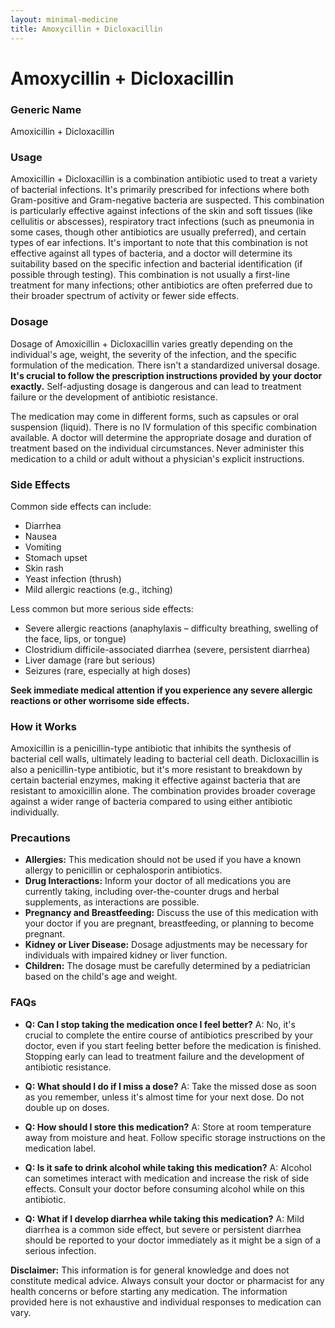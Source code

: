 ```yaml
---
layout: minimal-medicine
title: Amoxycillin + Dicloxacillin
---
```


# Amoxycillin + Dicloxacillin
### Generic Name
Amoxicillin + Dicloxacillin

### Usage

Amoxicillin + Dicloxacillin is a combination antibiotic used to treat a variety of bacterial infections.  It's primarily prescribed for infections where both Gram-positive and Gram-negative bacteria are suspected.  This combination is particularly effective against infections of the skin and soft tissues (like cellulitis or abscesses), respiratory tract infections (such as pneumonia in some cases, though other antibiotics are usually preferred), and certain types of ear infections.  It's important to note that this combination is not effective against all types of bacteria, and a doctor will determine its suitability based on the specific infection and bacterial identification (if possible through testing).  This combination is not usually a first-line treatment for many infections; other antibiotics are often preferred due to their broader spectrum of activity or fewer side effects.

### Dosage

Dosage of Amoxicillin + Dicloxacillin varies greatly depending on the individual's age, weight, the severity of the infection, and the specific formulation of the medication.  There isn't a standardized universal dosage.  **It's crucial to follow the prescription instructions provided by your doctor exactly.**  Self-adjusting dosage is dangerous and can lead to treatment failure or the development of antibiotic resistance.  

The medication may come in different forms, such as capsules or oral suspension (liquid).  There is no IV formulation of this specific combination available.  A doctor will determine the appropriate dosage and duration of treatment based on the individual circumstances.  Never administer this medication to a child or adult without a physician's explicit instructions.


### Side Effects

Common side effects can include:

* Diarrhea
* Nausea
* Vomiting
* Stomach upset
* Skin rash
* Yeast infection (thrush)
* Mild allergic reactions (e.g., itching)


Less common but more serious side effects:

* Severe allergic reactions (anaphylaxis – difficulty breathing, swelling of the face, lips, or tongue)
*  Clostridium difficile-associated diarrhea (severe, persistent diarrhea)
* Liver damage (rare but serious)
* Seizures (rare, especially at high doses)


**Seek immediate medical attention if you experience any severe allergic reactions or other worrisome side effects.**

### How it Works

Amoxicillin is a penicillin-type antibiotic that inhibits the synthesis of bacterial cell walls, ultimately leading to bacterial cell death.  Dicloxacillin is also a penicillin-type antibiotic, but it's more resistant to breakdown by certain bacterial enzymes, making it effective against bacteria that are resistant to amoxicillin alone.  The combination provides broader coverage against a wider range of bacteria compared to using either antibiotic individually.


### Precautions

* **Allergies:** This medication should not be used if you have a known allergy to penicillin or cephalosporin antibiotics.
* **Drug Interactions:** Inform your doctor of all medications you are currently taking, including over-the-counter drugs and herbal supplements, as interactions are possible.
* **Pregnancy and Breastfeeding:**  Discuss the use of this medication with your doctor if you are pregnant, breastfeeding, or planning to become pregnant.  
* **Kidney or Liver Disease:** Dosage adjustments may be necessary for individuals with impaired kidney or liver function.
* **Children:** The dosage must be carefully determined by a pediatrician based on the child's age and weight.


### FAQs

* **Q: Can I stop taking the medication once I feel better?** A: No, it's crucial to complete the entire course of antibiotics prescribed by your doctor, even if you start feeling better before the medication is finished. Stopping early can lead to treatment failure and the development of antibiotic resistance.

* **Q: What should I do if I miss a dose?** A: Take the missed dose as soon as you remember, unless it's almost time for your next dose.  Do not double up on doses.

* **Q: How should I store this medication?** A: Store at room temperature away from moisture and heat.  Follow specific storage instructions on the medication label.

* **Q:  Is it safe to drink alcohol while taking this medication?** A:  Alcohol can sometimes interact with medication and increase the risk of side effects. Consult your doctor before consuming alcohol while on this antibiotic.

* **Q:  What if I develop diarrhea while taking this medication?** A: Mild diarrhea is a common side effect, but severe or persistent diarrhea should be reported to your doctor immediately as it might be a sign of a serious infection.


**Disclaimer:** This information is for general knowledge and does not constitute medical advice. Always consult your doctor or pharmacist for any health concerns or before starting any medication.  The information provided here is not exhaustive and individual responses to medication can vary.
